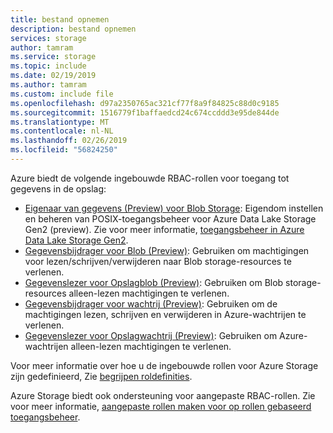 ```yaml
---
title: bestand opnemen
description: bestand opnemen
services: storage
author: tamram
ms.service: storage
ms.topic: include
ms.date: 02/19/2019
ms.author: tamram
ms.custom: include file
ms.openlocfilehash: d97a2350765ac321cf77f8a9f84825c88d0c9185
ms.sourcegitcommit: 1516779f1baffaedcd24c674ccddd3e95de844de
ms.translationtype: MT
ms.contentlocale: nl-NL
ms.lasthandoff: 02/26/2019
ms.locfileid: "56824250"
---
```

Azure biedt de volgende ingebouwde RBAC-rollen voor toegang tot gegevens in de opslag:

- [Eigenaar van gegevens (Preview) voor Blob Storage](../articles/role-based-access-control/built-in-roles.md#storage-blob-data-owner-preview): Eigendom instellen en beheren van POSIX-toegangsbeheer voor Azure Data Lake Storage Gen2 (preview). Zie voor meer informatie, [toegangsbeheer in Azure Data Lake Storage Gen2](../articles/storage/blobs/data-lake-storage-access-control.md).
- [Gegevensbijdrager voor Blob (Preview)](../articles/role-based-access-control/built-in-roles.md#storage-blob-data-contributor-preview): Gebruiken om machtigingen voor lezen/schrijven/verwijderen naar Blob storage-resources te verlenen.
- [Gegevenslezer voor Opslagblob (Preview)](../articles/role-based-access-control/built-in-roles.md#storage-blob-data-reader-preview): Gebruiken om Blob storage-resources alleen-lezen machtigingen te verlenen.
- [Gegevensbijdrager voor wachtrij (Preview)](../articles/role-based-access-control/built-in-roles.md#storage-queue-data-contributor-preview): Gebruiken om de machtigingen lezen, schrijven en verwijderen in Azure-wachtrijen te verlenen.
- [Gegevenslezer voor Opslagwachtrij (Preview)](../articles/role-based-access-control/built-in-roles.md#storage-queue-data-reader-preview): Gebruiken om Azure-wachtrijen alleen-lezen machtigingen te verlenen.

Voor meer informatie over hoe u de ingebouwde rollen voor Azure Storage zijn gedefinieerd, Zie [begrijpen roldefinities](../articles/role-based-access-control/role-definitions.md#management-and-data-operations-preview).

Azure Storage biedt ook ondersteuning voor aangepaste RBAC-rollen. Zie voor meer informatie, [aangepaste rollen maken voor op rollen gebaseerd toegangsbeheer](../articles/role-based-access-control/custom-roles.md). 
